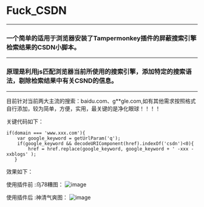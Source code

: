 # Fuck_CSDN

---

### 一个简单的适用于浏览器安装了Tampermonkey插件的屏蔽搜索引擎检索结果的CSDN小脚本。

---

### 原理是利用js匹配浏览器当前所使用的搜索引擎，添加特定的搜索语法，剔除检索结果中有关CSND的信息。

---

目前针对当前两大主流的搜索：baidu.com、g**gle.com,如有其他需求按照格式自行添加，较为简单，方便，实用，最关键的是净化眼球！！！！

关键代码如下：

    if(domain === 'www.xxx.com'){
        var google_keyword = getUrlParam('q');
        if(google_keyword && decodeURIComponent(href).indexOf('csdn')<0){
            href = href.replace(google_keyword, google_keyword + ' -xxx -xxblogs' );
       }


效果如下：


使用插件前 :乌78糟图：
![image](img/2.png)


使用插件后 :神清气爽图：
![image](img/1.png)
